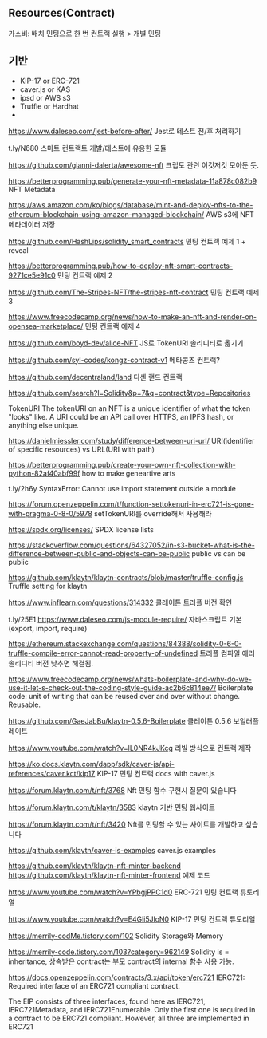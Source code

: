 ## Resources(Contract)
가스비: 배치 민팅으로 한 번 컨트랙 실행 > 개별 민팅
## 기반
- KIP-17 or ERC-721
- caver.js or KAS
- ipsd or AWS s3
- Truffle or Hardhat
- 

https://www.daleseo.com/jest-before-after/
Jest로 테스트 전/후 처리하기

t.ly/N680
스마트 컨트랙트 개발/테스트에 유용한 모듈

https://github.com/gianni-dalerta/awesome-nft
크립토 관련 이것저것 모아둔 듯.

https://betterprogramming.pub/generate-your-nft-metadata-11a878c082b9
NFT Metadata

https://aws.amazon.com/ko/blogs/database/mint-and-deploy-nfts-to-the-ethereum-blockchain-using-amazon-managed-blockchain/
AWS s3에 NFT 메타데이터 저장

https://github.com/HashLips/solidity_smart_contracts
민팅 컨트랙 예제 1 + reveal

https://betterprogramming.pub/how-to-deploy-nft-smart-contracts-9271ce5e91c0
민팅 컨트랙 예제 2

https://github.com/The-Stripes-NFT/the-stripes-nft-contract
민팅 컨트랙 예제 3

https://www.freecodecamp.org/news/how-to-make-an-nft-and-render-on-opensea-marketplace/
민팅 컨트랙 예제 4

https://github.com/boyd-dev/alice-NFT
JS로 TokenURI 솔리디티로 옮기기

https://github.com/syl-codes/kongz-contract-v1
메타콩즈 컨트랙?

https://github.com/decentraland/land
디센 랜드 컨트랙

https://github.com/search?l=Solidity&p=7&q=contract&type=Repositories

TokenURI
The tokenURI on an NFT is a unique identifier of what the token "looks" like. A URI could be an API call over HTTPS, an IPFS hash, or anything else unique.

https://danielmiessler.com/study/difference-between-uri-url/
URI(identifier of specific resources) vs URL(URI with path)

https://betterprogramming.pub/create-your-own-nft-collection-with-python-82af40abf99f
how to make geneartive arts

t.ly/2h6y
SyntaxError: Cannot use import statement outside a module

https://forum.openzeppelin.com/t/function-settokenuri-in-erc721-is-gone-with-pragma-0-8-0/5978
setTokenURI를 override해서 사용해라

https://spdx.org/licenses/
SPDX license lists

https://stackoverflow.com/questions/64327052/in-s3-bucket-what-is-the-difference-between-public-and-objects-can-be-public
public vs can be public

https://github.com/klaytn/klaytn-contracts/blob/master/truffle-config.js
Truffle setting for klaytn

https://www.inflearn.com/questions/314332
클레이튼 트러플 버전 확인

t.ly/25E1
https://www.daleseo.com/js-module-require/
자바스크립트 기본 (export, import, require)

https://ethereum.stackexchange.com/questions/84388/solidity-0-6-0-truffle-compile-error-cannot-read-property-of-undefined
트러플 컴파일 에러 솔리디티 버전 낮추면 해결됨.

https://www.freecodecamp.org/news/whats-boilerplate-and-why-do-we-use-it-let-s-check-out-the-coding-style-guide-ac2b6c814ee7/
Boilerplate code: unit of writing that can be reused over and over without change. Reusable.

https://github.com/GaeJabBu/klaytn-0.5.6-Boilerplate
클레이튼 0.5.6 보일러플레이트

https://www.youtube.com/watch?v=lL0NR4kJKcg
리빌 방식으로 컨트랙 제작

https://ko.docs.klaytn.com/dapp/sdk/caver-js/api-references/caver.kct/kip17
KIP-17 민팅 컨트랙 docs with caver.js

https://forum.klaytn.com/t/nft/3768
Nft 민팅 함수 구현시 질문이 있습니다

https://forum.klaytn.com/t/klaytn/3583
klaytn 기반 민팅 웹사이트

https://forum.klaytn.com/t/nft/3420
Nft를 민팅할 수 있는 사이트를 개발하고 싶습니다

https://github.com/klaytn/caver-js-examples
caver.js examples

https://github.com/klaytn/klaytn-nft-minter-backend
https://github.com/klaytn/klaytn-nft-minter-frontend
예제 코드

https://www.youtube.com/watch?v=YPbgjPPC1d0
ERC-721 민팅 컨트랙 튜토리얼

https://www.youtube.com/watch?v=E4Gli5JloN0
KIP-17 민팅 컨트랙 튜토리얼

https://merrily-codMe.tistory.com/102
Solidity Storage와 Memory

https://merrily-code.tistory.com/103?category=962149
Solidity is = inheritance, 상속받은 contract는 부모 contract의 internal 함수 사용 가능.

https://docs.openzeppelin.com/contracts/3.x/api/token/erc721
IERC721: Required interface of an ERC721 compliant contract.

The EIP consists of three interfaces, found here as IERC721, IERC721Metadata, and IERC721Enumerable. Only the first one is required in a contract to be ERC721 compliant. However, all three are implemented in ERC721